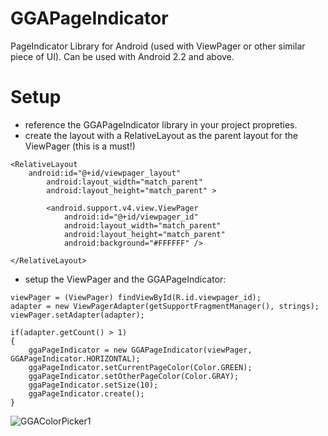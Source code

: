 GGAPageIndicator
================

PageIndicator Library for Android (used with ViewPager or other similar piece of UI).
Can be used with Android 2.2 and above.

Setup
==============
- reference the GGAPageIndicator library in your project propreties.
- create the layout with a RelativeLayout as the parent layout for the ViewPager (this is a must!)
```
<RelativeLayout
	android:id="@+id/viewpager_layout"
        android:layout_width="match_parent"
        android:layout_height="match_parent" >

	    <android.support.v4.view.ViewPager
	        android:id="@+id/viewpager_id"
	        android:layout_width="match_parent"
	        android:layout_height="match_parent"
	        android:background="#FFFFFF" />
	        
</RelativeLayout>
```
- setup the ViewPager and the GGAPageIndicator:
```
viewPager = (ViewPager) findViewById(R.id.viewpager_id);	
adapter = new ViewPagerAdapter(getSupportFragmentManager(), strings);
viewPager.setAdapter(adapter);
		
if(adapter.getCount() > 1)
{
	ggaPageIndicator = new GGAPageIndicator(viewPager, GGAPageIndicator.HORIZONTAL);
	ggaPageIndicator.setCurrentPageColor(Color.GREEN);
	ggaPageIndicator.setOtherPageColor(Color.GRAY);
	ggaPageIndicator.setSize(10);
	ggaPageIndicator.create();
}
```

![GGAColorPicker1](https://raw2.github.com/HoriaGoran/GGAPageIndicator/master/GGAPageIndicatorTest/assets/image.png)
